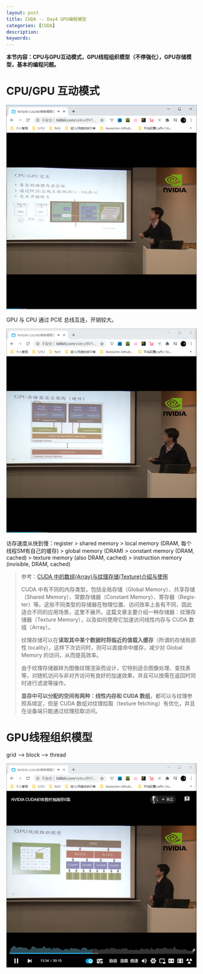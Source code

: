 ```yaml
---
layout: post
title: CUDA -- Day4 GPU编程模型
categories: [CUDA]
description: 
keywords: 
---
```






**本节内容：CPU与GPU互动模式，GPU线程组织模型（不停强化），GPU存储模型，基本的编程问题。**

# CPU/GPU 互动模式 

![](/images/CUDA/16.png)

GPU 与 CPU 通过 PCIE 总线互连，开销较大。

![](/images/CUDA/17.png)

访存速度从快到慢：register > shared memory > local memory (DRAM, 每个线程SM有自己的缓存) > global memory (DRAM) > constant memory (DRAM, cached) > texture memory (also DRAM, cached) > instruction memory (invisible, DRAM, cached)

> 参考：[CUDA 中的数组(Array)与纹理存储(Texture)介绍与使用](https://blog.imalan.cn/archives/105/)
>
> CUDA 中有不同的内存类型，包括全局存储（Global Mem­ory）、共享存储（Shared Mem­ory）、常数存储器（Con­stant Mem­ory）、寄存器（Reg­is­ter）等。这些不同类型的存储器在物理位置、访问效率上各有不同，因此适合不同的应用场景，这里不展开。这篇文章主要介绍一种存储器：纹理存储器（Tex­ture Mem­ory），以及如何使用它加速访问线性内存与 CUDA 数组（Ar­ray）。 
>
> 纹理存储可以在**读取其中某个数据时将临近的值载入缓存**（所谓的存储局部性 locality），这样下次访问时，则可以直接命中缓存，减少对 Global Mem­ory 的访问，从而提高效率。
>
> 由于纹理存储器转为图像纹理渲染而设计，它特别适合图像处理、查找表等，对随机访问与非对齐访问有良好的加速效果，并且可以按需在返回时同时进行滤波等操作。 
>
> **显存中可以分配的空间有两种：线性内存和 CUDA 数组**，都可以与纹理参照系绑定，但是 CUDA 数组对纹理拾取（texture fetching）有优化，并且在设备端只能通过纹理拾取访问。 

# GPU线程组织模型

grid --> block --> thread

![](/images/CUDA/18.png)


